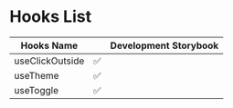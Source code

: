# Hooks List

| Hooks Name      |     | Development Storybook |
| --------------- | :-: | :-------------------: |
| useClickOutside | ✅  |                       |
| useTheme        | ✅  |                       |
| useToggle       | ✅  |                       |
